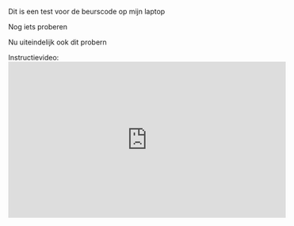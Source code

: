 Dit is een test voor de beurscode op mijn laptop

Nog iets proberen

Nu uiteindelijk ook dit probern 


Instructievideo: <iframe width="560" height="315" src="https://www.youtube.com/embed/RGOj5yH7evk" title="YouTube video player" frameborder="0" allow="accelerometer; autoplay; clipboard-write; encrypted-media; gyroscope; picture-in-picture; web-share" allowfullscreen></iframe>